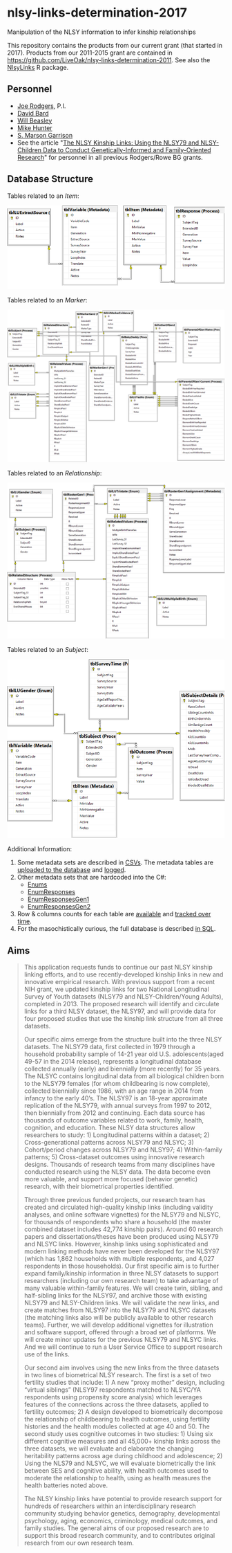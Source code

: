 # nlsy-links-determination-2017
Manipulation of the NLSY information to infer kinship relationships

This repository contains the products from our current grant (that started in 2017). Products from our 2011-2015 grant are contained in https://github.com/LiveOak/nlsy-links-determination-2011. See also the [NlsyLinks](https://github.com/LiveOak/NlsyLinks) R package.

## Personnel
* [Joe Rodgers](https://www.vanderbilt.edu/psychological_sciences/bio/joe-rodgers), P.I.
* [David Bard](http://ouhsc.edu/bbmc/team/)
* [Will Beasley](https://scholar.google.com/citations?user=ffsJTC0AAAAJ)
* [Mike Hunter](http://ouhsc.edu/bbmc/team/)
* [S. Marson Garrison](https://www.smasongarrison.com/)
* See the article "[The NLSY Kinship Links: Using the NLSY79 and NLSY-Children Data to Conduct Genetically-Informed and Family-Oriented Research](https://link.springer.com/article/10.1007/s10519-016-9785-3)" for personnel in all previous Rodgers/Rowe BG grants.

## Database Structure

Tables related to an *Item*:

[![item](data-public/metadata/database/diagrams-79/item.png)](data-public/metadata/database/diagrams)

Tables related to an *Marker*:

[![marker](data-public/metadata/database/diagrams-79/marker.png)](data-public/metadata/database/diagrams)

Tables related to an *Relationship*:

[![relationship](data-public/metadata/database/diagrams-79/relationship.png)](data-public/metadata/database/diagrams)

Tables related to an *Subject*:

[![subject](data-public/metadata/database/diagrams-79/subject.png)](data-public/metadata/database/diagrams)

Additional Information:
1. Some metadata sets are described in [CSVs](data-public/metadata/tables-79).  The metadata tables are [uploaded to the database](dal/) and [logged](stitched-output/dal/).
1. Other metadata sets that are hardcoded into the C#:
    * [Enums](Base79/Enums.cs)
    * [EnumResponses](Base79/EnumResponses.cs)
    * [EnumResponsesGen1](Base79/EnumResponsesGen1.cs)
    * [EnumResponsesGen2](Base79/EnumResponsesGen2.cs)
1. Row & columns counts for each table are [available](analysis/eda/counts/counts.md) and [tracked over time](https://github.com/LiveOak/nlsy-links-determination-2017/commits/master/analysis/eda/counts/counts.md).
1. For the masochistically curious, the full database is described [in SQL](data-public/metadata/database/generate-db-79.sql).

## Aims
>This application requests funds to continue our past NLSY kinship linking efforts, and to use recently-developed kinship links in new and innovative empirical research.  With previous support from a recent NIH grant, we updated kinship links for two National Longitudinal Survey of Youth datasets (NLSY79 and NLSY-Children/Young Adults), completed in 2013.  The proposed research will identify and circulate links for a third NLSY dataset, the NLSY97, and will provide data for four proposed studies that use the kinship link structure from all three datasets.
>
>Our specific aims emerge from the structure built into the three NLSY datasets.  The NLSY79 data, first collected in 1979 through a household probability sample of 14-21 year old U.S. adolescents(aged 49-57 in the 2014 release), represents a longitudinal database collected annually (early) and biennially (more recently) for 35 years.  The NLSYC contains longitudinal data from all biological children born to the NLSY79 females (for whom childbearing is now complete), collected biennially since 1986, with an age range in 2014 from infancy to the early 40’s.  The NLSY97 is an 18-year approximate replication of the NLSY79, with annual surveys from 1997 to 2012, then biennially from 2012 and continuing.  Each data source has thousands of outcome variables related to work, family, health, cognition, and education.  These NLSY data structures allow researchers to study: 1) Longitudinal patterns within a dataset; 2) Cross-generational patterns across NLSY79 and NLSYC; 3) Cohort/period changes across NLSY79 and NLSY97; 4) Within-family patterns; 5) Cross-dataset outcomes using innovative research designs.  Thousands of research teams from many disciplines have conducted research using the NLSY data.  The data become even more valuable, and support more focused (behavior genetic) research, with their biometrical properties identified.
>
>Through three previous funded projects, our research team has created and circulated high-quality kinship links (including validity analyses, and online software vignettes) for the NLSY79 and NLSYC, for thousands of respondents who share a household (the master combined dataset includes 42,774 kinship pairs).  Around 60 research papers and dissertations/theses have been produced using NLSY79 and NLSYC links.  However, kinship links using sophisticated and modern linking methods have never been developed for the NLSY97 (which has 1,862 households with multiple respondents, and 4,027 respondents in those households).  Our first specific aim is to further expand family/kinship information in three NLSY datasets to support researchers (including our own research team) to take advantage of many valuable within-family features.  We will create twin, sibling, and half-sibling links for the NLSY97, and archive those with existing NLSY79 and NLSY-Children links.  We will validate the new links, and create matches from NLSY97 into the NLSY79 and NLSYC datasets (the matching links also will be publicly available to other research teams).  Further, we will develop additional vignettes for illustration and software support, offered through a broad set of platforms.  We will create minor updates for the previous NLSY79 and NLSYC links.  And we will continue to run a User Service Office to support research use of the links.
>
>Our second aim involves using the new links from the three datasets in two lines of biometrical NLSY research.  The first is a set of two fertility studies that include:  1) A new “proxy mother” design, including “virtual siblings” (NLSY97 respondents matched to NLSYC/YA respondents using propensity score analysis) which leverages features of the connections across the three datasets, applied to fertility outcomes; 2) A design developed to biometrically decompose the relationship of childbearing to health outcomes, using fertility histories and the health modules collected at age 40 and 50.  The second study uses cognitive outcomes in two studies: 1) Using six different cognitive measures and all 45,000+ kinship links across the three datasets, we will evaluate and elaborate the changing heritability patterns across age during childhood and adolescence; 2) Using the NLS79 and NLSYC, we will evaluate biometrically the link between SES and cognitive ability, with health outcomes used to moderate the relationship to health, using as health measures the health batteries noted above.
>
>The NLSY kinship links have potential to provide research support for hundreds of researchers within an interdisciplinary research community studying behavior genetics, demography, developmental psychology, aging, economics, criminology, medical outcomes, and family studies.  The general aims of our proposed research are to support this broad research community, and to contributes original research from our own research team.
